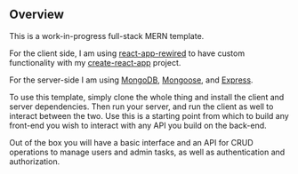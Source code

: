 ## Overview

This is a work-in-progress full-stack MERN template.

For the client side, I am using [react-app-rewired](https://github.com/timarney/react-app-rewired#readme) to have custom functionality with my [create-react-app](https://github.com/facebook/create-react-app) project.

For the server-side I am using [MongoDB](https://www.mongodb.com/), [Mongoose](https://mongoosejs.com/), and [Express](https://expressjs.com/).

To use this template, simply clone the whole thing and install the client and server dependencies. Then run your server, and run the client as well to interact between the two. Use this is a starting point from which to build any front-end you wish to interact with any API you build on the back-end.

Out of the box you will have a basic interface and an API for CRUD operations to manage users and admin tasks, as well as authentication and authorization.
